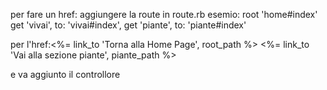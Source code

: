 per fare un href:
aggiungere la route in route.rb esemio:
  root 'home#index'
  get 'vivai', to: 'vivai#index',
  get 'piante', to: 'piante#index'

per l'href:<%= link_to 'Torna alla Home Page', root_path %>
<%= link_to 'Vai alla sezione piante', piante_path %>

e va aggiunto il controllore
